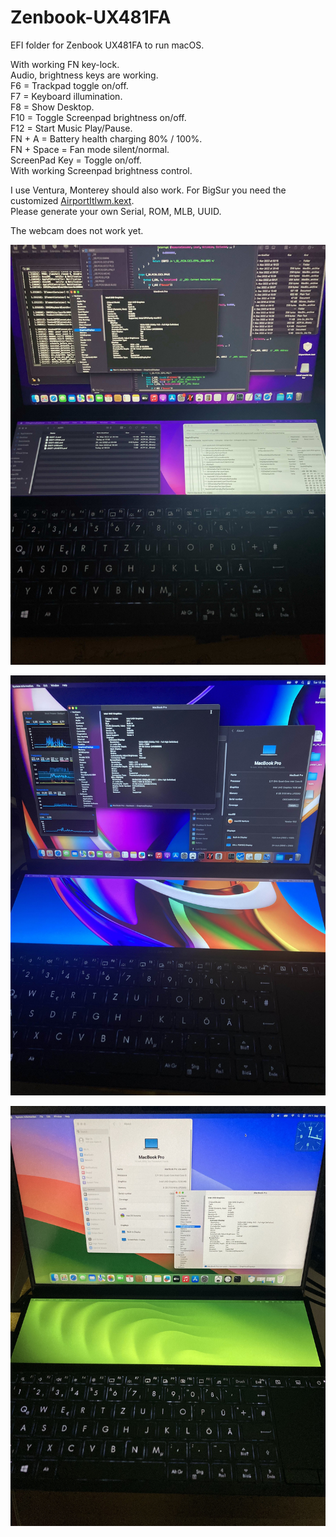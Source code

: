 # Zenbook-UX481FA
EFI folder for Zenbook UX481FA to run macOS.

With working FN key-lock.  
Audio, brightness keys are working.   
F6  =  Trackpad toggle on/off.  
F7  =  Keyboard illumination.  
F8  =  Show Desktop.  
F10 =  Toggle Screenpad brightness on/off.  
F12 =  Start Music Play/Pause.   
FN + A =  Battery health charging 80% / 100%.   
FN + Space =  Fan mode silent/normal.  
ScreenPad Key  =  Toggle on/off.  
With working Screenpad brightness control.  

I use Ventura, Monterey should also work. For BigSur you need the customized [AirportItlwm.kext](https://github.com/OpenIntelWireless/itlwm/releases/).   
Please generate your own Serial, ROM, MLB, UUID.  

The webcam does not work yet.

<p>
  <img
    src="https://github.com/wern-apfel/Zenbook-UX481FA/blob/main/pics/UX481FA.jpeg"
    alt="UX481FA"
    class="center"
  >
</p>
<p>
  <img
    src="https://github.com/wern-apfel/Zenbook-UX481FA/blob/main/pics/IMG_5805.jpg"
    alt="UX481FA"
    class="center"
  >
</p>
<p>
  <img
    src="https://github.com/wern-apfel/Zenbook-UX481FA/blob/main/pics/UX481_Sonoma.jpg"
    alt="UX481FA"
    class="center"
  >
</p>
